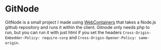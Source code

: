 # GitNode
GitNode is a small project I made using [WebContainers](https://webcontainers.io/) that takes a Node.js github repository and runs it within the client.
Gitnode only needs php to run, but you can run it with just html if you set the headers `Cross-Origin-Embedder-Policy: require-corp` and `Cross-Origin-Opener-Policy: same-origin`.
